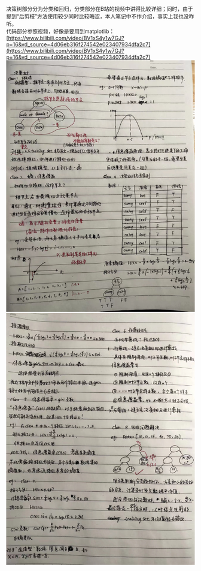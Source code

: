 决策树部分分为分类和回归，分类部分在B站的视频中讲得比较详细；同时，由于提到“后剪枝”方法使用较少同时比较晦涩，本人笔记中不作介绍，事实上我也没咋听。     
代码部分参照视频，好像是要用到matplotlib：[https://www.bilibili.com/video/BV1xS4y1w7GJ?p=16&vd_source=4d06eb316f274542e023407934dfa2c7](https://www.bilibili.com/video/BV1xS4y1w7GJ?p=16&vd_source=4d06eb316f274542e023407934dfa2c7)
![](p1.jpg)
![](p2.jpg)